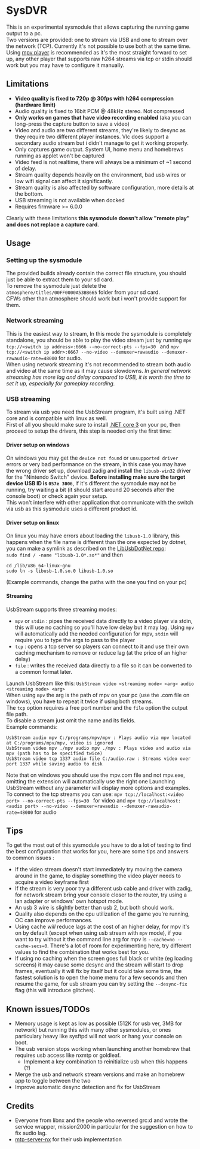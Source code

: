 # SysDVR
This is an experimental sysmodule that allows capturing the running game output to a pc.\
Two versions are provided: one to stream via USB and one to stream over the network (TCP). Currently it's not possible to use both at the same time.\
Using [mpv player](https://mpv.io/) is recommended as it's the most straight forward to set up, any other player that supports raw h264 streams via tcp or stdin should work but you may have to configure it manually.
## Limitations
- **Video quality is fixed to 720p @ 30fps with h264 compression (hardware limit)**
- Audio quality is fixed to 16bit PCM @ 48kHz stereo. Not compressed
- **Only works on games that have video recording enabled** (aka you can long-press the capture button to save a video)
- Video and audio are two different streams, they're likely to desync as they require two different player instances. Vlc does support a secondary audio stream but i didn't manage to get it working properly.
- Only captures game output. System UI, home menu and homebrews running as applet won't be captured
- Video feed is not realtime, there will always be a minimum of ~1 second of delay.
- Stream quality depends heavily on the environment, bad usb wires or low wifi signal can affect it significantly.
- Stream quality is also affected by software configuration, more details at the bottom.
- USB streaming is not available when docked
- Requires firmware >= 6.0.0

Clearly with these limitations **this sysmodule doesn't allow "remote play" and does not replace a capture card**.
## Usage
### Setting up the sysmodule
The provided builds already contain the correct file structure, you should just be able to extract them to your sd card.\
To remove the sysmodule just delete the `atmosphere/titles/00FF0000A53BB665` folder from your sd card.\
CFWs other than atmosphere should work but i won't provide support for them.
### Network streaming
This is the easiest way to stream, In this mode the sysmodule is completely standalone, you should be able to play the video stream just by running `mpv tcp://<switch ip address>:6666 --no-correct-pts --fps=30 ` and `mpv tcp://<switch ip addr>:6667 --no-video --demuxer=rawaudio --demuxer-rawaudio-rate=48000` for audio.\
When using network streaming it's not recommended to stream both audio and video at the same time as it may cause slowdowns.
*In general network streaming has more lag and delay compared to USB, it is worth the time to set it up, especially for gameplay recording.*
### USB streaming
To stream via usb you need the UsbStream program, it's built using .NET core and is compatible with linux as well.\
First of all you should make sure to install [.NET core 3](https://dotnet.microsoft.com/download) on your pc, then proceed to setup the drivers, this step is needed only the first time:
#### Driver setup on windows
On windows you may get the `device not found` or `unsupported driver` errors or very bad performance on the stream, in this case you may have the wrong driver set up, download zadig and install the `libusb-win32` driver for the "Nintendo Switch" device. **Before installing make sure the target device USB ID is `057e 3006`**, if it's different the sysmodule may not be running, try waiting a bit (it should start around 20 seconds after the console boot) or check again your setup.\
This won't interfere with other application that communicate with the switch via usb as this sysmodule uses a different product id.
#### Driver setup on linux 
On linux you may have errors about loading the `libusb-1.0` library, this happens when the file name is different than the one expected by dotnet, you can make a symlink as described on the [LibUsbDotNet repo](https://github.com/LibUsbDotNet/LibUsbDotNet#linux-users):\
`sudo find / -name "libusb-1.0*.so*"` and then
```
cd /lib/x86_64-linux-gnu
sudo ln -s libusb-1.0.so.0 libusb-1.0.so
```
(Example commands, change the paths with the one you find on your pc)
#### Streaming
UsbStream supports three streaming modes: 
- `mpv` or `stdin` : pipes the received data directly to a video player via stdin, this will use no caching so you'll have low delay but it may lag. Using `mpv` will automatically add the needed configuration for mpv, `stdin` will require you to type the args to pass to the player
- `tcp` : opens a tcp server so players can connect to it and use their own caching mechanism to remove or reduce lag (at the price of an higher delay)
- `file` : writes the received data directly to a file so it can be converted to a common format later.

Launch UsbStream like this:
`UsbStream video <streaming mode> <arg> audio <streaming mode> <arg>` \
When using `mpv` the arg is the path of mpv on your pc (use the .com file on windows), you have to repeat it twice if using both streams. \
The `tcp` option requires a free port number and the `file` option the output file path. \
To disable a stream just omit the name and its fields.\
Example commands:
```
UsbStream audio mpv C:/programs/mpv/mpv : Plays audio via mpv located at C:/programs/mpv/mpv, video is ignored
UsbStream video mpv ./mpv audio mpv ./mpv : Plays video and audio via mpv (path has to be specified twice)
UsbStream video tcp 1337 audio file C:/audio.raw : Streams video over port 1337 while saving audio to disk
```
Note that on windows you should use the mpv.com file and not mpv.exe, omitting the extension will automatically use the right one
Launching UsbStream without any parameter will display more options and examples.\
To connect to the tcp streams you can use: `mpv tcp://localhost:<video port> --no-correct-pts --fps=30 ` for video and `mpv tcp://localhost:<audio port> --no-video --demuxer=rawaudio --demuxer-rawaudio-rate=48000` for audio
## Tips
To get the most out of this sysmodule you have to do a lot of testing to find the best configuration that works for you, here are some tips and answers to common issues :
- If the video stream doesn't start immediately try moving the camera around in the game, to display something the video player needs to acquire a video keyframe first
- If the stream is very poor try a different usb cable and driver with zadig, for network stream bring your console closer to the router, try using a lan adapter or windows' own hotspot mode.
- An usb 3 wire is slightly better than usb 2, but both should work.
- Quality also depends on the cpu utilization of the game you're running, OC can improve performances.
- Using cache *will* reduce lags at the cost of an higher delay, for mpv it's on by default (except when using usb stream with `mpv` mode), if you want to try without it the command line arg for mpv is `--cache=no --cache-secs=0`. There's a lot of room for experimenting here, try different values to find the combination that works best for you.
- If using no caching when the screen goes full black or white (eg loading screens) it may cause some desync and the stream will start to drop frames, eventually it will fix by itself but it could take some time, the fastest solution is to open the home menu for a few seconds and then resume the game, for usb stream you can try setting the `--desync-fix` flag (this will introduce glitches).
## Known issues/TODOs
- Memory usage is kept as low as possible (512K for usb ver, 3MB for network) but running this with many other sysmodules, or ones particulary heavy like sysftpd will not work or hang your console on boot.
- The usb version stops working when launching another homebrew that requires usb access like nxmtp or goldleaf.
  - Implement a key combination to reinitialize usb when this happens (?)
- Merge the usb and network stream versions and make an homebrew app to toggle between the two 
- Improve automatic desync detection and fix for UsbStream

## Credits
- Everyone from libnx and the people who reversed grc:d and wrote the service wrapper, mission2000 in particular for the suggestion on how to fix audio lag.
- [mtp-server-nx](https://github.com/retronx-team/mtp-server-nx) for their usb implementation
